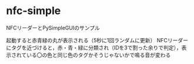 # nfc-simple
NFCリーダーとPySimpleGUIのサンプル

起動すると赤青緑の丸が表示される（5秒に1回ランダムに更新）
NFCリーダーにタグを近づけると，赤・青・緑に分類され（IDを3で割った余りで判定），表示されている〇の色と同じ色のタグかそうじゃないかで鳴る音が変わる
